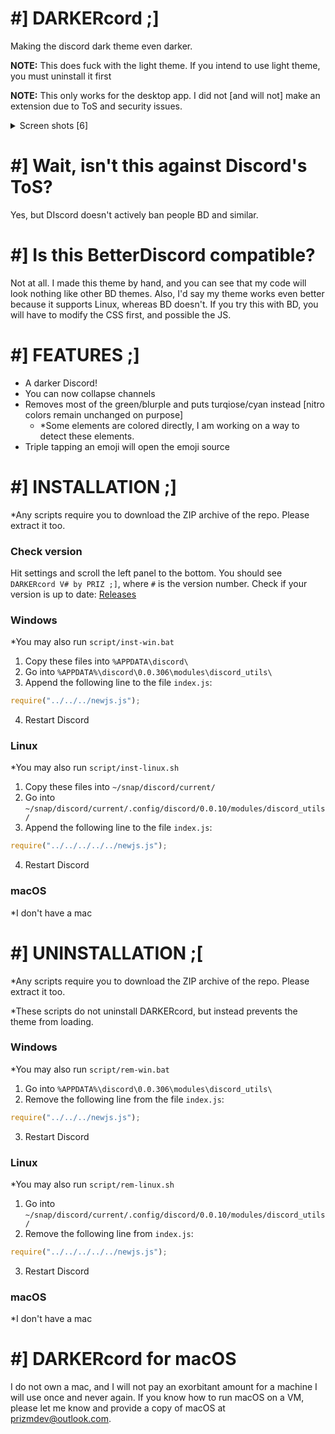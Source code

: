 # #] DARKERcord ;]
Making the discord dark theme even darker.

**NOTE:** This does fuck with the light theme. If you intend to use light theme, you must uninstall it first

**NOTE:** This only works for the desktop app. I did not [and will not] make an extension due to ToS and security issues.

<details>
  <summary>Screen shots [6]</summary>
  <img src="https://media.discordapp.net/attachments/569698278271090728/727590717009952908/unknown.png">
  <img src="https://media.discordapp.net/attachments/569698278271090728/727590845817290773/unknown.png">
  <img src="https://media.discordapp.net/attachments/569698278271090728/727591933517496452/unknown.png">
  <img src="https://media.discordapp.net/attachments/569698278271090728/727592116011794522/unknown.png">
  <img src="https://media.discordapp.net/attachments/569698278271090728/727593120664911902/unknown.png">
  <img src="https://media.discordapp.net/attachments/569698278271090728/727593369789792346/unknown.png">
</details>

# #] Wait, isn't this against Discord's ToS?
Yes, but DIscord doesn't actively ban people BD and similar.

# #] Is this BetterDiscord compatible?
Not at all. I made this theme by hand, and you can see that my code will look nothing like other BD themes.
Also, I'd say my theme works even better because it supports Linux, whereas BD doesn't. If you try this with
BD, you will have to modify the CSS first, and possible the JS.

# #] FEATURES ;]
- A darker Discord!
- You can now collapse channels
- Removes most of the green/blurple and puts turqiose/cyan instead [nitro colors remain unchanged on purpose]
  - *Some elements are colored directly, I am working on a way to detect these elements.
- Triple tapping an emoji will open the emoji source

# #] INSTALLATION ;]
*Any scripts require you to download the ZIP archive of the repo. Please extract it too.
### Check version
Hit settings and scroll the left panel to the bottom. You should see `DARKERcord V# by PRIZ ;]`, where `#` is the version number.
Check if your version is up to date: [Releases](https://github.com/VoxelPrismatic/darkercord/releases/)

### Windows
*You may also run `script/inst-win.bat`
1. Copy these files into `%APPDATA\discord\`
2. Go into `%APPDATA%\discord\0.0.306\modules\discord_utils\`
3. Append the following line to the file `index.js`:
```js
require("../../../newjs.js");
```
4. Restart Discord

### Linux
*You may also run `script/inst-linux.sh`
1. Copy these files into `~/snap/discord/current/`
2. Go into `~/snap/discord/current/.config/discord/0.0.10/modules/discord_utils/`
3. Append the following line to the file `index.js`:
```js
require("../../../../../newjs.js");
```
4. Restart Discord

### macOS
*I don't have a mac

# #] UNINSTALLATION ;\[
*Any scripts require you to download the ZIP archive of the repo. Please extract it too.

*These scripts do not uninstall DARKERcord, but instead prevents the theme from loading.
### Windows
*You may also run `script/rem-win.bat`
1. Go into `%APPDATA%\discord\0.0.306\modules\discord_utils\`
2. Remove the following line from the file `index.js`:
```js
require("../../../newjs.js");
```
3. Restart Discord

### Linux
*You may also run `script/rem-linux.sh`
1. Go into `~/snap/discord/current/.config/discord/0.0.10/modules/discord_utils/`
2. Remove the following line from `index.js`:
```js
require("../../../../../newjs.js");
```
3. Restart Discord

### macOS
*I don't have a mac

# #] DARKERcord for macOS
I do not own a mac, and I will not pay an exorbitant amount for a machine I will use once and never again.
If you know how to run macOS on a VM, please let me know and provide a copy of macOS at [prizmdev@outlook.com](mailto:prizmdev@outlook.com).
